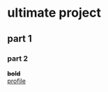 # ultimate project
## part 1
### part 2
~~**bold**~~\
[profile](https://github.com/AbdulMajidMalik/busy/edit/main/README.md)


